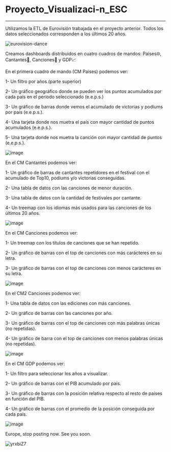 # Proyecto_Visualizaci-n_ESC
--------------------------------------------------------------------------------------------------------------------------------------------------------------
Utilizamos la ETL de Eurovisión trabajada en el proyecto anterior. Todos los datos seleccionados corresponden a los últimos 20 años.

![eurovision-dance](https://user-images.githubusercontent.com/109532909/189700629-f278ac0a-f292-4ffb-a42b-ed3942cf05fe.gif)

Creamos dashboards distribuidos en cuatro cuadros de mandos: Países🌐, Cantantes🎤, Canciones🎵 y GDP📈

En el primera cuadro de mando (CM Países) podemos ver:

1- Un filtro por años (parte superior)

2- Un gráfico geográfico donde se pueden ver los puntos acumulados por cada país en el periodo seleccionado (e.e.p.s.)

3- Un gráfico de barras donde vemos el acumulado de victorias y podiums por país (e.e.p.s.).

4- Una tarjeta donde nos muetra el país con mayor cantidad de puntos acumulados (e.e.p.s.).

5- Una tarjeta donde nos muetra la canción con mayor cantidad de puntos (e.e.p.s.).

![image](https://user-images.githubusercontent.com/109532909/189701412-545eb220-f4f3-4189-b643-e0162be70a3e.png)

En el CM Cantantes podemos ver:

1- Un gráfico de barras de cantantes repetidores en el festival con el acumulado de Top10, podiums y/o victorias conseguidas.

2- Una tabla de datos con las canciones de menor duración.

3- Una tabla de datos con la cantidad de festivales por cantante.

4- Un treemap con los idiomas más usados para las canciones de los últimos 20 años.

![image](https://user-images.githubusercontent.com/109532909/189702990-37668384-3c7b-4a14-9369-0ef728a690d8.png)

En el CM Canciones podemos ver:

1- Un treemap con los títulos de canciones que se han repetido.

2- Un gráfico de barras con el top de canciones con más carácteres en su letra.

3- Un gráfico de barras con el top de canciones con menos carácteres en su letra.

![image](https://user-images.githubusercontent.com/109532909/189703744-985ce947-2107-402c-b71e-06e6e586667f.png)

En el CM2 Canciones podemos ver:

1- Una tabla de datos con las ediciones con más canciones.

2- Un gráfico de barras con las canciones por año.

3- Un gráfico de barras con el top de canciones con más palabras únicas (no repetidas).

4- Un gráfico de barra con el top de canciones con menos palabras únicas (no repetidas).

![image](https://user-images.githubusercontent.com/109532909/189704238-21b21854-42f7-4959-a976-a0a1fb283710.png)

En el CM GDP podemos ver:

1- Un filtro para seleccionar los años a visualizar.

2- Un gráfico de barras con el PIB acumulado por país.

3- Un gráfico de barras con la posición relativa respecto al resto de países en función del PIB.

4- Un gráfico de barras con el promedio de la posición conseguida por cada país.

![image](https://user-images.githubusercontent.com/109532909/189704648-9810d4d9-0b5c-4877-be7d-869f9f09bcd2.png)

Europe, stop posting now. See you soon. 

![yrxbiZ7](https://user-images.githubusercontent.com/109532909/189705754-eb06fd39-7625-44ab-83ac-09f0f86a8ed2.gif)
